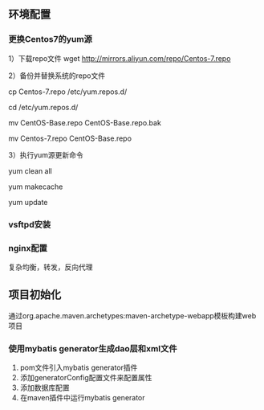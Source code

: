 ## 环境配置

### 更换Centos7的yum源
1）下载repo文件 wget http://mirrors.aliyun.com/repo/Centos-7.repo

2）备份并替换系统的repo文件

cp Centos-7.repo /etc/yum.repos.d/

cd /etc/yum.repos.d/

mv CentOS-Base.repo CentOS-Base.repo.bak

mv Centos-7.repo CentOS-Base.repo

3）执行yum源更新命令

yum clean all

yum makecache

yum update

### vsftpd安装

### nginx配置

复杂均衡，转发，反向代理

## 项目初始化

通过org.apache.maven.archetypes:maven-archetype-webapp模板构建web项目

### 使用mybatis generator生成dao层和xml文件

1. pom文件引入mybatis generator插件
2. 添加generatorConfig配置文件来配置属性
3. 添加数据库配置
4. 在maven插件中运行mybatis generator
